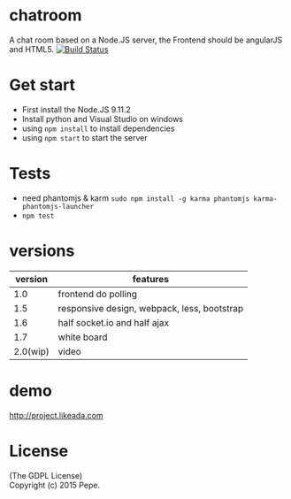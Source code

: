 chatroom
========
A chat room based on a Node.JS server, the Frontend should be angularJS and HTML5.
[![Build Status](https://travis-ci.org/palhotel/chatroom.svg?branch=master)](https://travis-ci.org/palhotel/chatroom)

# Get start
- First install the Node.JS 9.11.2
- Install python and Visual Studio on windows
- using `npm install` to install dependencies
- using `npm start` to start the server

# Tests
- need phantomjs & karm `sudo npm install -g karma phantomjs karma-phantomjs-launcher`
- `npm test`

# versions
|version|features|
|-------|--------|
|1.0|frontend do polling|
|1.5|responsive design, webpack, less, bootstrap|
|1.6|half socket.io and half ajax|
|1.7|white board|
|2.0(wip)|video|

# demo
http://project.likeada.com

# License
(The GDPL License)  
Copyright (c) 2015 Pepe.
